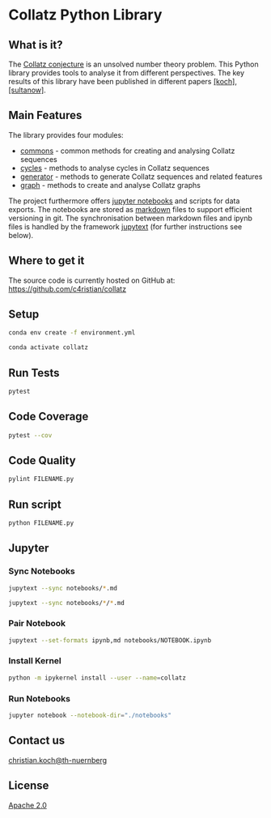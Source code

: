# Collatz Python Library

## What is it?
The [Collatz conjecture](https://en.wikipedia.org/wiki/Collatz_conjecture) is an 
unsolved number theory problem. This Python library provides tools to 
analyse it from different perspectives. The key results of this library have 
been published in different papers [[koch]](https://doi.org/10.34646/thn/ohmdok-620), 
[[sultanow]](https://doi.org/10.25932/publishup-44325).

## Main Features
The library provides four modules:
- [commons](collatz/commons.py) - common methods for creating and analysing Collatz sequences
- [cycles](collatz/cycles.py) - methods to analyse cycles in Collatz sequences
- [generator](collatz/generator.py) - methods to generate Collatz sequences and related features
- [graph](collatz/graph.py) - methods to create and analyse Collatz graphs

The project furthermore offers [jupyter notebooks](notebooks) and scripts for data exports. 
The notebooks are stored as [markdown](https://en.wikipedia.org/wiki/Markdown) files to support efficient 
versioning in git. The synchronisation between markdown files and ipynb files is handled by the framework 
[jupytext](https://github.com/mwouts/jupytext) (for further instructions see below).

## Where to get it
The source code is currently hosted on GitHub at:
https://github.com/c4ristian/collatz

## Setup
```sh
conda env create -f environment.yml

conda activate collatz
```

## Run Tests
```sh
pytest
```

## Code Coverage
```sh
pytest --cov
```

## Code Quality
```sh
pylint FILENAME.py
```

## Run script
```sh
python FILENAME.py
```

## Jupyter
### Sync Notebooks
```sh
jupytext --sync notebooks/*.md

jupytext --sync notebooks/*/*.md
```

### Pair Notebook
```sh
jupytext --set-formats ipynb,md notebooks/NOTEBOOK.ipynb
```

### Install Kernel 
```sh
python -m ipykernel install --user --name=collatz
```

### Run Notebooks
```sh
jupyter notebook --notebook-dir="./notebooks"
```

## Contact us
[christian.koch@th-nuernberg](mailto:christian.koch@th-nuernberg)

## License
[Apache 2.0](LICENSE.txt)
